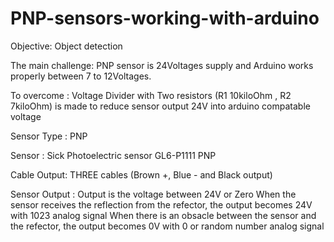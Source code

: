 # PNP-sensors-working-with-arduino

Objective: Object detection


The main challenge:
PNP sensor is 24Voltages supply and Arduino works properly between 7 to 12Voltages. 

To overcome : 
Voltage Divider with Two resistors (R1 10kiloOhm , R2 7kiloOhm) is made to reduce sensor output 24V into arduino compatable voltage 


Sensor Type : PNP

Sensor : Sick Photoelectric sensor GL6-P1111 PNP

Cable Output: THREE cables (Brown +, Blue - and Black output)


Sensor Output : 
Output is the voltage between 24V or Zero
When the sensor receives the reflection from the refector, the output becomes 24V with 1023 analog signal
When there is an obsacle between the sensor and the refector, the output becomes 0V with 0 or random number analog signal
